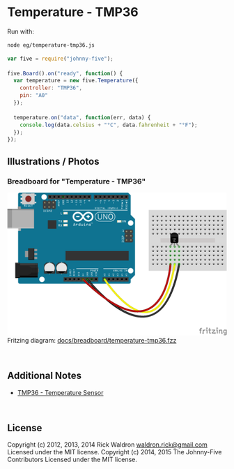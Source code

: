 <!--remove-start-->

# Temperature - TMP36



Run with:
```bash
node eg/temperature-tmp36.js
```

<!--remove-end-->

```javascript
var five = require("johnny-five");

five.Board().on("ready", function() {
  var temperature = new five.Temperature({
    controller: "TMP36",
    pin: "A0"
  });

  temperature.on("data", function(err, data) {
    console.log(data.celsius + "°C", data.fahrenheit + "°F");
  });
});


```


## Illustrations / Photos


### Breadboard for "Temperature - TMP36"



![docs/breadboard/temperature-tmp36.png](breadboard/temperature-tmp36.png)<br>
Fritzing diagram: [docs/breadboard/temperature-tmp36.fzz](breadboard/temperature-tmp36.fzz)

&nbsp;





## Additional Notes
- [TMP36 - Temperature Sensor](https://www.sparkfun.com/products/10988)

&nbsp;

<!--remove-start-->

## License
Copyright (c) 2012, 2013, 2014 Rick Waldron <waldron.rick@gmail.com>
Licensed under the MIT license.
Copyright (c) 2014, 2015 The Johnny-Five Contributors
Licensed under the MIT license.

<!--remove-end-->
